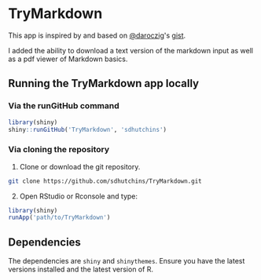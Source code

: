 # TryMarkdown

This app is inspired by and based on [@daroczig](https://github.com/daroczig)'s [gist](https://gist.github.com/daroczig/2812971d0c2613ceb669).

I added the ability to download a text version of the markdown input as well as a pdf viewer of Markdown basics.

## Running the TryMarkdown app locally

### Via the runGitHub command
```r
library(shiny)
shiny::runGitHub('TryMarkdown', 'sdhutchins')
```

### Via cloning the repository
1. Clone or download the git repository.
```bash
git clone https://github.com/sdhutchins/TryMarkdown.git
```

2. Open RStudio or Rconsole and type:
```r
library(shiny)
runApp('path/to/TryMarkdown')
```
## Dependencies
The dependencies are `shiny` and `shinythemes`. Ensure you have the latest versions installed and the latest version of R.